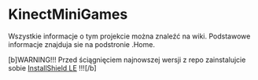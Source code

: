 KinectMiniGames
===============
Wszystkie informacje o tym projekcie można znaleźć na wiki. Podstawowe informacje znajduja sie na podstronie .Home.

[b]WARNING!!!
Przed ściągnięciem najnowszej wersji z repo zainstalujcie sobie [InstallShield LE](http://learn.flexerasoftware.com/content/IS-EVAL-InstallShield-Limited-Edition-Visual-Studio) !!![/b]
